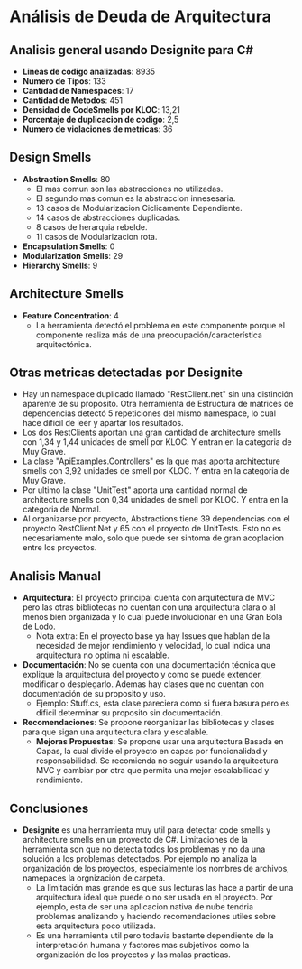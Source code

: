 # Análisis de Deuda de Arquitectura


## Analisis general usando Designite para C#
- **Lineas de codigo analizadas**: 8935
- **Numero de Tipos**: 133
- **Cantidad de Namespaces**: 17
- **Cantidad de Metodos**: 451
- **Densidad de CodeSmells por KLOC**: 13,21
- **Porcentaje de duplicacion de codigo**: 2,5
- **Numero de violaciones de metricas**: 36

## Design Smells
- **Abstraction Smells**: 80
	- El mas comun son las abstracciones no utilizadas.
	- El segundo mas comun es la abstraccion innesesaria.
	- 13 casos de Modularizacion Ciclicamente Dependiente.
	- 14 casos de abstracciones duplicadas.
	- 8 casos de herarquia rebelde.
	- 11 casos de Modularizacion rota.
- **Encapsulation Smells**: 0
- **Modularization Smells**: 29
- **Hierarchy Smells**: 9

## Architecture Smells
- **Feature Concentration**: 4
	- La herramienta detectó el problema en este componente porque el componente realiza más de una preocupación/característica arquitectónica.

## Otras metricas detectadas por Designite
- Hay un namespace duplicado llamado "RestClient.net" sin una distinción aparente de su proposito. Otra herramienta de Estructura de matrices de dependencias detectó 5 repeticiones del mismo namespace, lo cual hace dificil de leer y apartar los resultados.
- Los dos RestClients aportan una gran cantidad de architecture smells con 1,34 y 1,44 unidades de smell por KLOC. Y entran en la categoria de Muy Grave.
- La clase "ApiExamples.Controllers" es la que mas aporta architecture smells con 3,92 unidades de smell por KLOC. Y entra en la categoria de Muy Grave.
- Por ultimo la clase "UnitTest" aporta una cantidad normal de architecture smells con 0,34 unidades de smell por KLOC. Y entra en la categoria de Normal.
- Al organizarse por proyecto, Abstractions tiene 39 dependencias con el proyecto RestClient.Net y 65 con el proyecto de UnitTests. Esto no es necesariamente malo, solo que puede ser sintoma de gran acoplacion entre los proyectos.

## Analisis Manual
- **Arquitectura**: El proyecto principal cuenta con arquitectura de MVC pero las otras bibliotecas no cuentan con una arquitectura clara o al menos bien organizada y lo cual puede involucionar en una Gran Bola de Lodo.
	- Nota extra: En el proyecto base ya hay Issues que hablan de la necesidad de mejor rendimiento y velocidad, lo cual indica una arquitectura no optima ni escalable.
- **Documentación**: No se cuenta con una documentación técnica que explique la arquitectura del proyecto y como se puede extender, modificar o desplegarlo. Ademas hay clases que no cuentan con documentación de su proposito y uso.
	- Ejemplo: Stuff.cs, esta clase pareciera como si fuera basura pero es dificil determinar su proposito sin documentación.
- **Recomendaciones**: Se propone reorganizar las bibliotecas y clases para que sigan una arquitectura clara y escalable. 
	- **Mejoras Propuestas**: Se propone usar una arquitectura Basada en Capas, la cual divide el proyecto en capas por funcionalidad y responsabilidad. Se recomienda no seguir usando la arquitectura MVC y cambiar por otra que permita una mejor escalabilidad y rendimiento.

## Conclusiones
- **Designite** es una herramienta muy util para detectar code smells y architecture smells en un proyecto de C#. Limitaciones de la herramienta son que no detecta todos los problemas y no da una solución a los problemas detectados. Por ejemplo no analiza la organización de los proyectos, especialmente los nombres de archivos, namepaces la orgnización de carpeta.
	- La limitación mas grande es que sus lecturas las hace a partir de una arquitectura ideal que puede o no ser usada en el proyecto. Por ejemplo, esta de ser una aplicacion nativa de nube tendria problemas analizando y haciendo recomendaciones utiles sobre esta arquitectura poco utilizada.
	- Es una herramienta util pero todavia bastante dependiente de la interpretación humana y factores mas subjetivos como la organización de los proyectos y las malas practicas.

